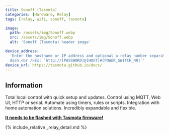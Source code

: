 ```yaml
---
title: Sonoff (Tasmota)
categories: [Hardware, Relay]
tags: [relay, wifi, sonoff, tasmota]

image:
  path: /assets/img/Sonoff.webp
  src: /assets/img/Sonoff.webp
  alt: 'Sonoff (Tasmota) header image'

device_address:
  'Enter the hostname or IP address and optional a relay number separated by a
  dash.<br />Ex: `http://[PASSWORD]@[HOST]#[POWER_SWITCH_NR]`'
device_url: https://tasmota.github.io/docs/
---
```


## Information

Total local control with quick setup and updates. Control using MQTT, Web UI,
HTTP or serial. Automate using timers, rules or scripts. Integration with home
automation solutions. Incredibly expandable and flexible.

**[It needs to be flashed with Tasmota firmware!](https://notenoughtech.com/home-automation/tasmotizer/)**

{% include_relative _relay_detail.md %}
